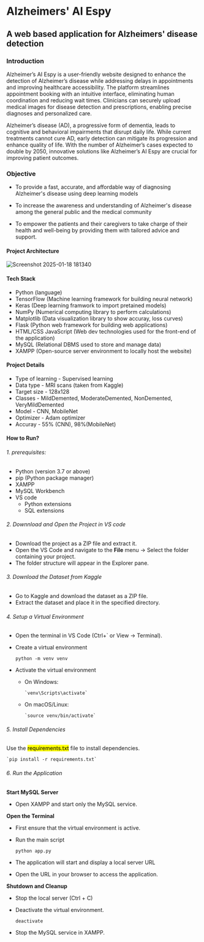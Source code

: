 <h1>Alzheimers' AI Espy</h1>

<h2>A web based application for Alzheimers' disease detection</h2>

<h3>Introduction</h3>

Alzheimer’s AI Espy is a user-friendly website designed to enhance the detection of Alzheimer’s disease while addressing delays in appointments and improving healthcare accessibility. The platform streamlines appointment booking with an intuitive interface, eliminating human coordination and reducing wait times. Clinicians can securely upload medical images for disease detection and prescriptions, enabling precise diagnoses and personalized care.

Alzheimer’s disease (AD), a progressive form of dementia, leads to cognitive and behavioral impairments that disrupt daily life. While current treatments cannot cure AD, early detection can mitigate its progression and enhance quality of life. With the number of Alzheimer’s cases expected to double by 2050, innovative solutions like Alzheimer’s AI Espy are crucial for improving patient outcomes.

<h3>Objective</h3>

* To provide a fast, accurate, and affordable way of diagnosing Alzheimer's disease using deep
learning models

* To increase the awareness and understanding of Alzheimer's disease among the general
public and the medical community

* To empower the patients and their caregivers to take charge of their health and well-being by
providing them with tailored advice and support.

<h4>Project Architecture</h4>

![Screenshot 2025-01-18 181340](https://github.com/user-attachments/assets/c77c95d0-e471-4be9-a86f-6bf5b6c5433e)

<h4>Tech Stack</h4>

* Python (language)
* TensorFlow (Machine learning framework for building neural network)
* Keras (Deep learning framwork to import pretained models)
* NumPy (Numerical computing library to perform calculations)
* Matplotlib (Data visualization library to show accuray, loss curves)
* Flask (Python web framework for building web applications)
* HTML/CSS JavaScript (Web dev technologies used for the front-end of the application)
* MySQL (Relational DBMS used to store and manage data)
* XAMPP (Open-source server environment to locally host the website)


<h4>Project Details</h4>

* Type of learning - Supervised learning
* Data type - MRI scans (taken from Kaggle)
* Target size - 128x128
* Classes - MildDemented, ModerateDemented, NonDemented, VeryMildDemented
* Model - CNN, MobileNet
* Optimizer - Adam optimizer
* Accuray - 55% (CNN), 98%(MobileNet)

<h4>How to Run?</h4>

<h6>1. prerequisites:</h6>

* Python (version 3.7 or above)
* pip (Python package manager)
* XAMPP
* MySQL Workbench
* VS code
    * Python extensions
    * SQL extensions

<h6>2. Downnload and Open the Project in VS code</h6>

* Download the project as a ZIP file and extract it.
* Open the VS Code and navigate to the **File** menu -> Select the folder containing your project.
* The folder structure will appear in the Explorer pane.

<h6>3. Download the Dataset from Kaggle</h6>

* Go to Kaggle and download the dataset as a ZIP file.
* Extract the dataset and place it in the specified directory.

<h6>4. Setup a Virtual Environment</h6>

* Open the terminal in VS Code (Ctrl+` or View → Terminal).
* Create a virtual environment

    `python -m venv venv`
* Activate the virtual environment
    * On Windows:
      
          `venv\Scripts\activate`
    * On macOS/Linux:
      
          `source venv/bin/activate`

<h6>5. Install Dependencies</h6>

Use the <mark>requirements.txt</mark> file to install dependencies.

    `pip install -r requirements.txt`

<h6>6. Run the Application</h6>

**Start MySQL Server**

* Open XAMPP and start only the MySQL service.

**Open the Terminal**
* First ensure that the virtual environment is active.
* Run the main script
  
   `python app.py`
* The application will start and display a local server URL
* Open the URL in your browser to access the application.

**Shutdown and Cleanup**

* Stop the local server (Ctrl + C)
* Deactivate the virtual environment.

    `deactivate`
* Stop the MySQL service in XAMPP.











